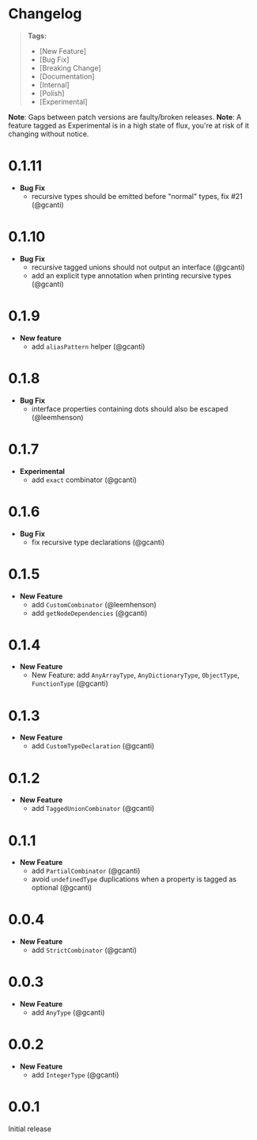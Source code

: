 # Changelog

> **Tags:**
>
> * [New Feature]
> * [Bug Fix]
> * [Breaking Change]
> * [Documentation]
> * [Internal]
> * [Polish]
> * [Experimental]

**Note**: Gaps between patch versions are faulty/broken releases. **Note**: A feature tagged as Experimental is in a
high state of flux, you're at risk of it changing without notice.

# 0.1.11

* **Bug Fix**
  * recursive types should be emitted before "normal" types, fix #21 (@gcanti)

# 0.1.10

* **Bug Fix**
  * recursive tagged unions should not output an interface (@gcanti)
  * add an explicit type annotation when printing recursive types (@gcanti)

# 0.1.9

* **New feature**
  * add `aliasPattern` helper (@gcanti)

# 0.1.8

* **Bug Fix**
  * interface properties containing dots should also be escaped (@leemhenson)

# 0.1.7

* **Experimental**
  * add `exact` combinator (@gcanti)

# 0.1.6

* **Bug Fix**
  * fix recursive type declarations (@gcanti)

# 0.1.5

* **New Feature**
  * add `CustomCombinator` (@leemhenson)
  * add `getNodeDependencies` (@gcanti)

# 0.1.4

* **New Feature**
  * New Feature: add `AnyArrayType`, `AnyDictionaryType`, `ObjectType`, `FunctionType` (@gcanti)

# 0.1.3

* **New Feature**
  * add `CustomTypeDeclaration` (@gcanti)

# 0.1.2

* **New Feature**
  * add `TaggedUnionCombinator` (@gcanti)

# 0.1.1

* **New Feature**
  * add `PartialCombinator` (@gcanti)
  * avoid `undefinedType` duplications when a property is tagged as optional (@gcanti)

# 0.0.4

* **New Feature**
  * add `StrictCombinator` (@gcanti)

# 0.0.3

* **New Feature**
  * add `AnyType` (@gcanti)

# 0.0.2

* **New Feature**
  * add `IntegerType` (@gcanti)

# 0.0.1

Initial release

